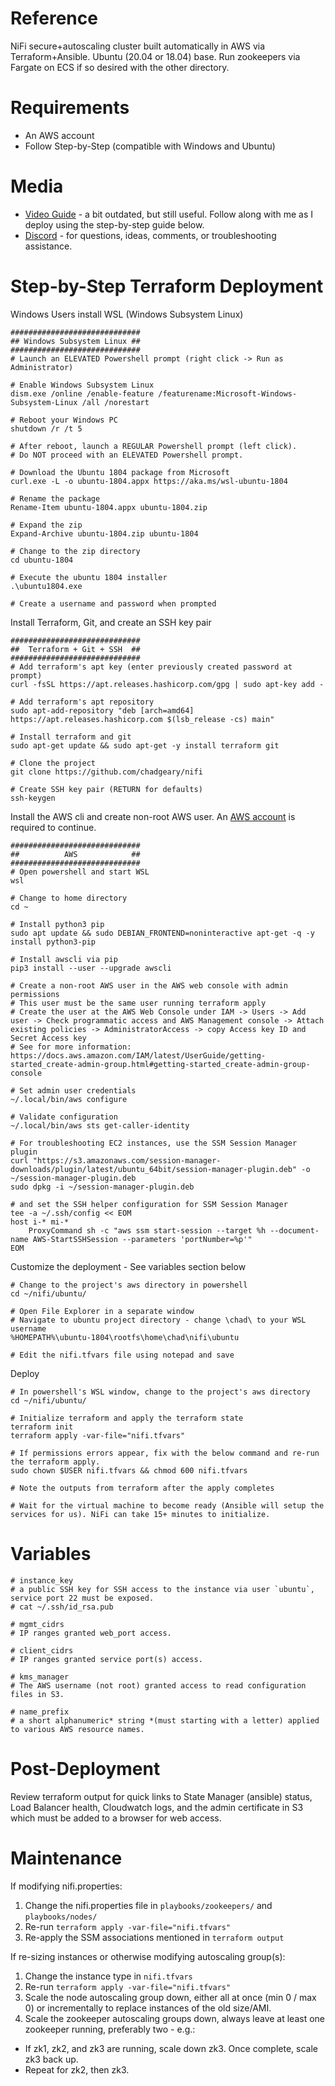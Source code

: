 # Reference
NiFi secure+autoscaling cluster built automatically in AWS via Terraform+Ansible. Ubuntu (20.04 or 18.04) base. Run zookeepers via Fargate on ECS if so desired with the other directory.

# Requirements
- An AWS account
- Follow Step-by-Step (compatible with Windows and Ubuntu)

# Media 
- [Video Guide](https://youtu.be/7idB-OuDOd0) - a bit outdated, but still useful. Follow along with me as I deploy using the step-by-step guide below.
- [Discord](https://discord.gg/G6W4UDJEZ3) - for questions, ideas, comments, or troubleshooting assistance.

# Step-by-Step Terraform Deployment 
Windows Users install WSL (Windows Subsystem Linux)
```
#############################
## Windows Subsystem Linux ##
#############################
# Launch an ELEVATED Powershell prompt (right click -> Run as Administrator)

# Enable Windows Subsystem Linux
dism.exe /online /enable-feature /featurename:Microsoft-Windows-Subsystem-Linux /all /norestart

# Reboot your Windows PC
shutdown /r /t 5

# After reboot, launch a REGULAR Powershell prompt (left click).
# Do NOT proceed with an ELEVATED Powershell prompt.

# Download the Ubuntu 1804 package from Microsoft
curl.exe -L -o ubuntu-1804.appx https://aka.ms/wsl-ubuntu-1804
 
# Rename the package
Rename-Item ubuntu-1804.appx ubuntu-1804.zip
 
# Expand the zip
Expand-Archive ubuntu-1804.zip ubuntu-1804
 
# Change to the zip directory
cd ubuntu-1804
 
# Execute the ubuntu 1804 installer
.\ubuntu1804.exe
 
# Create a username and password when prompted
```
Install Terraform, Git, and create an SSH key pair
```
#############################
##  Terraform + Git + SSH  ##
#############################
# Add terraform's apt key (enter previously created password at prompt)
curl -fsSL https://apt.releases.hashicorp.com/gpg | sudo apt-key add -
 
# Add terraform's apt repository
sudo apt-add-repository "deb [arch=amd64] https://apt.releases.hashicorp.com $(lsb_release -cs) main"
 
# Install terraform and git
sudo apt-get update && sudo apt-get -y install terraform git
 
# Clone the project
git clone https://github.com/chadgeary/nifi

# Create SSH key pair (RETURN for defaults)
ssh-keygen
```

Install the AWS cli and create non-root AWS user. An [AWS account](https://portal.aws.amazon.com/billing/signup) is required to continue.
```
#############################
##          AWS            ##
#############################
# Open powershell and start WSL
wsl

# Change to home directory
cd ~

# Install python3 pip
sudo apt update && sudo DEBIAN_FRONTEND=noninteractive apt-get -q -y install python3-pip

# Install awscli via pip
pip3 install --user --upgrade awscli

# Create a non-root AWS user in the AWS web console with admin permissions
# This user must be the same user running terraform apply
# Create the user at the AWS Web Console under IAM -> Users -> Add user -> Check programmatic access and AWS Management console -> Attach existing policies -> AdministratorAccess -> copy Access key ID and Secret Access key
# See for more information: https://docs.aws.amazon.com/IAM/latest/UserGuide/getting-started_create-admin-group.html#getting-started_create-admin-group-console

# Set admin user credentials
~/.local/bin/aws configure

# Validate configuration
~/.local/bin/aws sts get-caller-identity 

# For troubleshooting EC2 instances, use the SSM Session Manager plugin
curl "https://s3.amazonaws.com/session-manager-downloads/plugin/latest/ubuntu_64bit/session-manager-plugin.deb" -o ~/session-manager-plugin.deb
sudo dpkg -i ~/session-manager-plugin.deb

# and set the SSH helper configuration for SSM Session Manager
tee -a ~/.ssh/config << EOM
host i-* mi-*
    ProxyCommand sh -c "aws ssm start-session --target %h --document-name AWS-StartSSHSession --parameters 'portNumber=%p'"
EOM
```

Customize the deployment - See variables section below
```
# Change to the project's aws directory in powershell
cd ~/nifi/ubuntu/

# Open File Explorer in a separate window
# Navigate to ubuntu project directory - change \chad\ to your WSL username
%HOMEPATH%\ubuntu-1804\rootfs\home\chad\nifi\ubuntu

# Edit the nifi.tfvars file using notepad and save
```

Deploy
```
# In powershell's WSL window, change to the project's aws directory
cd ~/nifi/ubuntu/

# Initialize terraform and apply the terraform state
terraform init
terraform apply -var-file="nifi.tfvars"

# If permissions errors appear, fix with the below command and re-run the terraform apply.
sudo chown $USER nifi.tfvars && chmod 600 nifi.tfvars

# Note the outputs from terraform after the apply completes

# Wait for the virtual machine to become ready (Ansible will setup the services for us). NiFi can take 15+ minutes to initialize.
```

# Variables
```
# instance_key
# a public SSH key for SSH access to the instance via user `ubuntu`, service port 22 must be exposed.
# cat ~/.ssh/id_rsa.pub

# mgmt_cidrs
# IP ranges granted web_port access.

# client_cidrs
# IP ranges granted service port(s) access.

# kms_manager
# The AWS username (not root) granted access to read configuration files in S3.

# name_prefix
# a short alphanumeric* string *(must starting with a letter) applied to various AWS resource names.
```

# Post-Deployment
Review terraform output for quick links to State Manager (ansible) status, Load Balancer health, Cloudwatch logs, and the admin certificate in S3 which must be added to a browser for web access.

# Maintenance
If modifying nifi.properties:
1. Change the nifi.properties file in `playbooks/zookeepers/` and `playbooks/nodes/`
2. Re-run `terraform apply -var-file="nifi.tfvars"`
3. Re-apply the SSM associations mentioned in `terraform output`

If re-sizing instances or otherwise modifying autoscaling group(s):
1. Change the instance type in `nifi.tfvars`
2. Re-run `terraform apply -var-file="nifi.tfvars"`
3. Scale the node autoscaling group down, either all at once (min 0 / max 0) or incrementally to replace instances of the old size/AMI.
4. Scale the zookeeper autoscaling groups down, always leave at least one zookeeper running, preferably two - e.g.:
  - If zk1, zk2, and zk3 are running, scale down zk3. Once complete, scale zk3 back up.
  - Repeat for zk2, then zk3.
